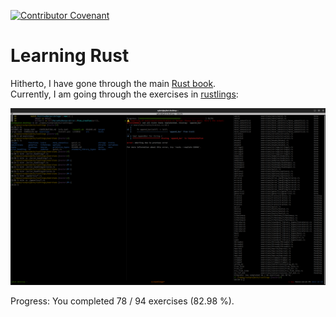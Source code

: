 [![Contributor Covenant](https://img.shields.io/badge/Contributor%20Covenant-2.1-4baaaa.svg)](code_of_conduct.md) 

# Learning Rust

Hitherto, I have gone through the main [Rust book](https://doc.rust-lang.org/stable/book/title-page.html).  
Currently, I am going through the exercises in [rustlings](https://github.com/rust-lang/rustlings):

![Work in progress](./rustlings.png "Neovim/tmux set up.")

Progress: You completed 78 / 94 exercises (82.98 %).
